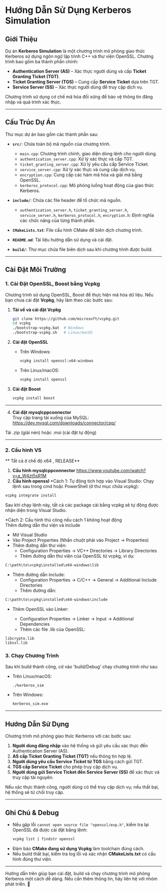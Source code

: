 # **Hướng Dẫn Sử Dụng Kerberos Simulation**

## **Giới Thiệu**  
Dự án **Kerberos Simulation** là một chương trình mô phỏng giao thức Kerberos sử dụng ngôn ngữ lập trình C++ và thư viện OpenSSL. Chương trình bao gồm ba thành phần chính:  

- **Authentication Server (AS)** – Xác thực người dùng và cấp **Ticket Granting Ticket (TGT)**.  
- **Ticket Granting Server (TGS)** – Cung cấp **Service Ticket** dựa trên TGT.  
- **Service Server (SS)** – Xác thực người dùng để truy cập dịch vụ.  

Chương trình sử dụng cơ chế mã hóa đối xứng để bảo vệ thông tin đăng nhập và quá trình xác thực.

---

## **Cấu Trúc Dự Án**  
Thư mục dự án bao gồm các thành phần sau:  

- **`src/`**: Chứa toàn bộ mã nguồn của chương trình.  
  - `main.cpp`: Chương trình chính, giao diện dòng lệnh cho người dùng.  
  - `authentication_server.cpp`: Xử lý xác thực và cấp TGT.  
  - `ticket_granting_server.cpp`: Xử lý yêu cầu cấp Service Ticket.  
  - `service_server.cpp`: Xử lý xác thực và cung cấp dịch vụ.  
  - `encryption.cpp`: Cung cấp các hàm mã hóa và giải mã bằng OpenSSL.  
  - `kerberos_protocol.cpp`: Mô phỏng luồng hoạt động của giao thức Kerberos.  

- **`include/`**: Chứa các file header để tổ chức mã nguồn.  
  - `authentication_server.h`, `ticket_granting_server.h`, `service_server.h`, `kerberos_protocol.h`, `encryption.h`: Định nghĩa các chức năng của từng thành phần.  

- **`CMakeLists.txt`**: File cấu hình CMake để biên dịch chương trình.  
- **`README.md`**: Tài liệu hướng dẫn sử dụng và cài đặt.  
- **`build/`**: Thư mục chứa file biên dịch sau khi chương trình được build.  

---

## **Cài Đặt Môi Trường**  

### **1. Cài Đặt OpenSSL, Boost bằng Vcpkg**  
Chương trình sử dụng OpenSSL, Boost để thực hiện mã hóa dữ liệu. Nếu bạn chưa cài đặt **Vcpkg**, hãy làm theo các bước sau:  

1. **Tải về và cài đặt Vcpkg**  
   ```sh
   git clone https://github.com/microsoft/vcpkg.git
   cd vcpkg
   ./bootstrap-vcpkg.bat  # Windows
   ./bootstrap-vcpkg.sh   # Linux/macOS
   ```

2. **Cài đặt OpenSSL**  
   - Trên Windows:  
     ```sh
     vcpkg install openssl:x64-windows
     ```
   - Trên Linux/macOS:  
     ```sh
     vcpkg install openssl
     ```

3. **Cài đặt Boost**  
     ```sh
     vcpkg install boost
     ```
---
4. **Cài đặt mysqlcppconnector**  
     Truy cập trang tải xuống của MySQL: https://dev.mysql.com/downloads/connector/cpp/

Tải .zip (giải nén) hoặc .msi (cài đặt tự động)
   
---

### **2. Cấu hình VS**
** Tất cả ở chế độ x64 , RELEASE**
1. **Cấu hình mysqlcppconnector**
   https://www.youtube.com/watch?v=a_W4zt5sR1M
3. **Cấu hình openssl**
*Cách 1: Tự động tích hợp vào Visual Studio:
Chạy lệnh sau trong cmd hoặc PowerShell (ở thư mục chứa vcpkg):
 ```sh
vcpkg integrate install
```
Sau khi chạy lệnh này, tất cả các package cài bằng vcpkg sẽ tự động được nhận diện trong Visual Studio.

*Cách 2: Cấu hình thủ công nếu cách 1 không hoạt động\
Thêm đường dẫn thư viện và include
- Mở Visual Studio
- Vào Project Properties (Nhấn chuột phải vào Project → Properties)
- Thêm đường dẫn thư viện:
    + Configuration Properties → VC++ Directories → Library Directories
    + Thêm đường dẫn thư viện của OpenSSL từ vcpkg, ví dụ:
```sh
C:\path\to\vcpkg\installed\x64-windows\lib
```
- Thêm đường dẫn include:
    + Configuration Properties → C/C++ → General → Additional Include Directories
    + Thêm đường dẫn:
```sh
C:\path\to\vcpkg\installed\x64-windows\include
```

- Thêm OpenSSL vào Linker:

    + Configuration Properties → Linker → Input → Additional Dependencies
    + Thêm các file .lib của OpenSSL:
```sh
libcrypto.lib
libssl.lib
```
### **3. Chạy Chương Trình**  
Sau khi build thành công, cd vào 'build/Debug' chạy chương trình như sau:  

- Trên Linux/macOS:  
  ```sh
  ./kerberos_sim
  ```

- Trên Windows:  
  ```sh
  kerberos_sim.exe
  ```

---

## **Hướng Dẫn Sử Dụng**  
Chương trình mô phỏng giao thức Kerberos với các bước sau:  

1. **Người dùng đăng nhập** vào hệ thống và gửi yêu cầu xác thực đến Authentication Server (AS).  
2. **AS cấp Ticket Granting Ticket (TGT)** nếu thông tin hợp lệ.  
3. **Người dùng yêu cầu Service Ticket từ TGS** bằng cách gửi TGT.  
4. **TGS cấp Service Ticket** cho phép truy cập dịch vụ.  
5. **Người dùng gửi Service Ticket đến Service Server (SS)** để xác thực và truy cập tài nguyên.  

Nếu xác thực thành công, người dùng có thể truy cập dịch vụ; nếu thất bại, hệ thống sẽ từ chối truy cập.

---

## **Ghi Chú & Debug**  
- Nếu gặp lỗi `cannot open source file "openssl/evp.h"`, kiểm tra lại OpenSSL đã được cài đặt bằng lệnh:  
  ```sh
  vcpkg list | findstr openssl
  ```
- Đảm bảo **CMake đang sử dụng Vcpkg** làm toolchain đúng cách.  
- Nếu build thất bại, kiểm tra log lỗi và xác nhận **CMakeLists.txt** có cấu hình đúng thư viện.  

---

Hướng dẫn trên giúp bạn cài đặt, build và chạy chương trình mô phỏng Kerberos một cách dễ dàng. Nếu cần thêm thông tin, hãy liên hệ với nhóm phát triển. 🚀
